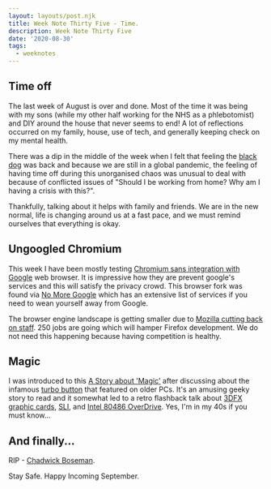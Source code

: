 ```yaml
---
layout: layouts/post.njk
title: Week Note Thirty Five - Time.
description: Week Note Thirty Five
date: '2020-08-30'
tags:
  - weeknotes
---
```


## Time off

The last week of August is over and done. Most of the time it was being with my sons (while my other half working for the NHS as a phlebotomist) and DIY around the house that never seems to end! A lot of reflections occurred on my family, house, use of tech, and generally keeping check on my mental health.

There was a dip in the middle of the week when I felt that feeling the [black dog](https://www.time-to-change.org.uk/blog/managing-black-dog-depression) was back and because we are still in a global pandemic, the feeling of having time off during this unorganised chaos was unusual to deal with because of conflicted issues of "Should I be working from home? Why am I having a crisis with this?".

Thankfully, talking about it helps with family and friends. We are in the new normal, life is changing around us at a fast pace, and we must remind ourselves that everything is okay.

## Ungoogled Chromium

This week I have been mostly testing [Chromium sans integration with Google](https://ungoogled-software.github.io) web browser. It is impressive how they are prevent google's services and this will satisfy the privacy crowd. This browser fork was found via [No More Google](https://nomoregoogle.com/) which has an extensive list of services if you need to wean yourself away from Google.

The browser engine landscape is getting smaller due to [Mozilla cutting back on staff](https://arstechnica.com/information-technology/2020/08/firefox-maker-mozilla-lays-off-250-workers-says-covid-19-lowered-revenue/). 250 jobs are going which will hamper Firefox development. We do not need this happening because having competition is healthy.

## Magic

I was introduced to this [A Story about 'Magic'](http://catb.org/jargon/html/magic-story.html) after discussing about the infamous [turbo button](https://en.wikipedia.org/wiki/Turbo_button) that featured on older PCs. It's an amusing geeky story to read and it somewhat led to a retro flashback talk about [3DFX graphic cards](https://en.wikipedia.org/wiki/3dfx_Interactive), [SLI](https://en.wikipedia.org/wiki/Scan-Line_Interleave), and [Intel 80486 OverDrive](https://en.wikipedia.org/wiki/Intel_80486_OverDrive). Yes, I'm in my 40s if you must know...

## And finally...

RIP - [Chadwick Boseman](https://en.wikipedia.org/wiki/Chadwick_Boseman).

Stay Safe. Happy Incoming September.
